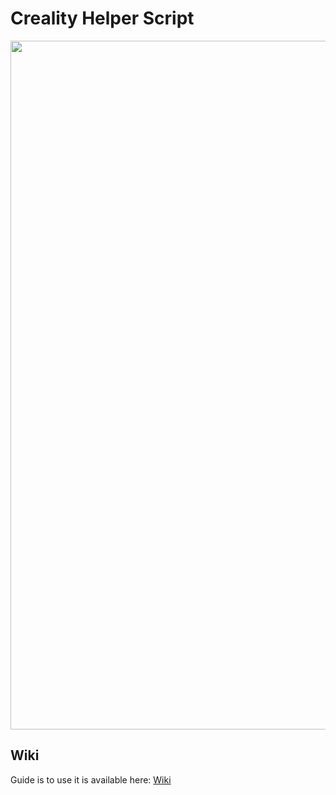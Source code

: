 # Creality Helper Script

<img width="1102" src="https://github.com/Guilouz/Creality-K1-Series/blob/main/docs/assets/img/home/home.png">

## Wiki

Guide is to use it is available here: [Wiki](https://guilouz.github.io/Creality-K1-Series/)

<br />